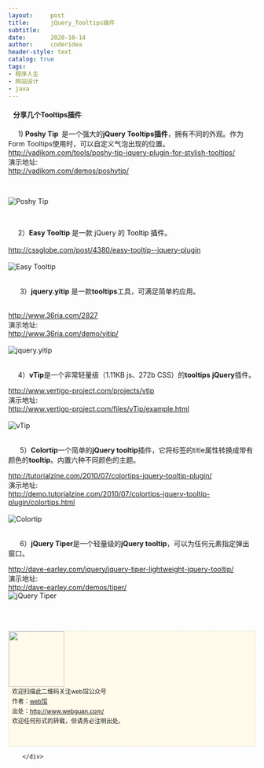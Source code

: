 ```yaml
---
layout:     post
title:      jQuery_Tooltips插件
subtitle:   
date:       2020-10-14
author:     coderidea
header-style: text
catalog: true
tags:
- 程序人生
- 网站设计
- java
--- 
```

<div class="postBody">
			<div id="cnblogs_post_body" class="blogpost-body"><h4>   分享几个Tooltips插件</h4>
<div>
<div>
<div>     1) <strong>Poshy Tip  </strong>是一个强大的<strong>jQuery Tooltips插件</strong>，拥有不同的外观。作为 Form Tooltips使用时，可以自定义气泡出现的位置。</div>
</div>
<div>
<div><a href="http://vadikom.com/tools/poshy-tip-jquery-plugin-for-stylish-tooltips/">http://vadikom.com/tools/poshy-tip-jquery-plugin-for-stylish-tooltips/</a></div>
</div>
<div>
<div>演示地址:</div>
<div><a href="http://vadikom.com/demos/poshytip/">http://vadikom.com/demos/poshytip/</a></div>
</div>
</div>
<p> </p>
<p><img src="http://www.open-lib.com/attachment/2010-08-27/8-43-5d.jpg" alt="Poshy Tip" /></p>
<div>
<p> </p>
<div>
<div>
<div>     2）<strong>Easy Tooltip</strong> 是一款 jQuery 的 <span style="color:#000000;">Tooltip 插件</span>。</div>
</div>
<div>
<div> </div>
<div><a href="http://cssglobe.com/post/4380/easy-tooltip--jquery-plugin">http://cssglobe.com/post/4380/easy-tooltip--jquery-plugin</a></div>
<div> </div>
</div>
</div>
<div><img src="http://www.open-lib.com/attachment/2010-08-07/23-37-34d.jpg" alt="Easy Tooltip" /></div>
<div> </div>
<div>
<p>      3）<strong>jquery.yitip</strong> 是一款<strong>tooltips</strong>工具，可满足简单的应用。</p>
<div>
<div> </div>
<div>
<div><a href="http://www.36ria.com/2827">http://www.36ria.com/2827</a></div>
</div>
<div>
<div>演示地址:</div>
<div><a href="http://www.36ria.com/demo/yitip/">http://www.36ria.com/demo/yitip/</a></div>
</div>
<div> </div>
</div>
<div><img src="http://www.open-lib.com/attachment/2010-09/23-14-53-11a.jpg" alt="jquery.yitip" /></div>
<div> </div>
<div>
<p>     4）<strong>vTip</strong>是一个非常轻量级（1.11KB js、272b CSS）的<strong>tooltips</strong> <strong>jQuery</strong>插件。</p>
<div>
<div>
<div><a href="http://www.vertigo-project.com/projects/vtip">http://www.vertigo-project.com/projects/vtip</a></div>
</div>
<div>
<div>演示地址:</div>
<div><a href="http://www.vertigo-project.com/files/vTip/example.html">http://www.vertigo-project.com/files/vTip/example.html</a></div>
</div>
</div>
<br /><div><img src="http://www.open-lib.com/attachment/2010-08-05/22-35-27f.jpg" alt="vTip" /></div>
<div> </div>
<div>
<p>      5）<strong>Colortip</strong>一个简单的<strong>jQuery tooltip</strong>插件，它将标签的title属性转换成带有颜色的<strong>tooltip</strong>。内置六种不同颜色的主题。</p>
<div>
<div>
<div><a href="http://tutorialzine.com/2010/07/colortips-jquery-tooltip-plugin/">http://tutorialzine.com/2010/07/colortips-jquery-tooltip-plugin/</a></div>





</div>
<div>
<div>演示地址:</div>
<div><a href="http://demo.tutorialzine.com/2010/07/colortips-jquery-tooltip-plugin/colortips.html">http://demo.tutorialzine.com/2010/07/colortips-jquery-tooltip-plugin/colortips.html</a></div>





</div>
<div> </div>





</div>
<div><img src="http://www.open-lib.com/attachment/2010-07-25/13-54-0a.jpg" alt="Colortip" /></div>
<div> </div>
<div>
<p>      6）<strong>jQuery Tiper</strong>是一个轻量级的<strong>jQuery tooltip</strong>，可以为任何元素指定弹出窗口。</p>
<div>
<div>
<div><a href="http://dave-earley.com/jquery/jquery-tiper-lightweight-jquery-tooltip/">http://dave-earley.com/jquery/jquery-tiper-lightweight-jquery-tooltip/</a></div>





</div>
<div>
<div>演示地址:</div>
<div><a href="http://dave-earley.com/demos/tiper/">http://dave-earley.com/demos/tiper/</a></div>





</div>





</div>
<div><img src="http://www.open-lib.com/attachment/2010-04-10/17-53-26c.png" alt="jQuery Tiper" /></div>
<div> </div>
<div> </div>
<div>
<div id="ckepop"> </div>
<div>
<p id="PSignature" style="line-height:20px;background:#FFFAEA no-repeat 2% 50%;font-size:12px;border:#e0e0e0 1px dashed;"><img title="web馆" src="https://files.cnblogs.com/xiaoyao2011/wx.gif" alt="" width="113" height="113" /><br />  欢迎扫描此二维码关注web馆公众号  <br />  作者：<a href="http://www.webguan.com/">web馆</a>  <br />  出处：<a href="http://www.webguan.com/">http://www.webguan.com/</a> <br />  欢迎任何形式的转载，但请务必注明出处。<br /><br /><br /></p>





</div>





</div>





</div>





</div>





</div>





</div>





</div></div><div id="MySignature"></div>
<div class="clear"></div>
<div id="blog_post_info_block">
<div id="BlogPostCategory"></div>
<div id="EntryTag"></div>
<div id="blog_post_info">
</div>
<div class="clear"></div>
<div id="post_next_prev"></div>
</div>


		</div>